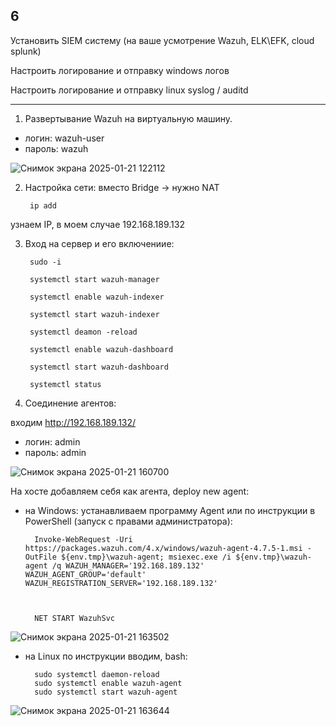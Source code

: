 ## 6

Установить SIEM систему (на ваше усмотрение Wazuh, ELK\EFK, cloud splunk)

Настроить логирование и отправку windows  логов

Настроить логирование и отправку linux syslog / auditd 

___

1. Развертывание Wazuh на виртуальную машину. 
- логин: wazuh-user
- пароль: wazuh

![Снимок экрана 2025-01-21 122112](https://github.com/user-attachments/assets/cb2f90c3-0770-42f3-ae67-98fbb11ce642)


2. Настройка сети: вместо Bridge -> нужно NAT

        ip add
    

узнаем IP, в моем случае 192.168.189.132


3. Вход на сервер и его включениие:

        sudo -i

        systemctl start wazuh-manager

        systemctl enable wazuh-indexer

        systemctl start wazuh-indexer

        systemctl deamon -reload

        systemctl enable wazuh-dashboard

        systemctl start wazuh-dashboard

        systemctl status
       
     
5. Соединение агентов:

входим http://192.168.189.132/
- логин: admin
- пароль: admin

![Снимок экрана 2025-01-21 160700](https://github.com/user-attachments/assets/09548e2c-9e47-4682-8f64-8696b237c00d)

На хосте добавляем себя как агента, deploy new agent:

- на Windows: устанавливаем программу Agent или по инструкции в PowerShell (запуск с правами администратора):

    
        Invoke-WebRequest -Uri https://packages.wazuh.com/4.x/windows/wazuh-agent-4.7.5-1.msi -OutFile ${env.tmp}\wazuh-agent; msiexec.exe /i ${env.tmp}\wazuh-agent /q WAZUH_MANAGER='192.168.189.132' WAZUH_AGENT_GROUP='default' WAZUH_REGISTRATION_SERVER='192.168.189.132'


    
        NET START WazuhSvc

 

![Снимок экрана 2025-01-21 163502](https://github.com/user-attachments/assets/3d973550-3f3b-4e9e-98a1-2bf7cc604822)



- на Linux по инструкции вводим,   bash:

    
        sudo systemctl daemon-reload
        sudo systemctl enable wazuh-agent
        sudo systemctl start wazuh-agent
          
    

![Снимок экрана 2025-01-21 163644](https://github.com/user-attachments/assets/dcdd82d9-b551-4caf-bbdb-792485afc297)



